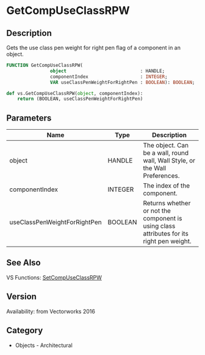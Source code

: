 # GetCompUseClassRPW

## Description
Gets the use class pen weight for right pen flag of a component in an object.

```pascal
FUNCTION GetCompUseClassRPW(
				object                           : HANDLE;
				componentIndex                   : INTEGER;
				VAR useClassPenWeightForRightPen : BOOLEAN): BOOLEAN;
```

```python
def vs.GetCompUseClassRPW(object, componentIndex):
    return (BOOLEAN, useClassPenWeightForRightPen)
```

## Parameters
|Name|Type|Description|
|---|---|---|
|object|HANDLE|The object. Can be a wall, round wall, Wall Style, or the Wall Preferences.|
|componentIndex|INTEGER|The index of the component.|
|useClassPenWeightForRightPen|BOOLEAN|Returns whether or not the component is using class attributes for its right pen weight.|

## See Also
VS Functions:
[SetCompUseClassRPW](SetCompUseClassRPW.md)

## Version
Availability: from Vectorworks 2016

## Category
* Objects - Architectural

